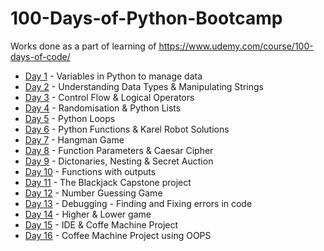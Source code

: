 # 100-Days-of-Python-Bootcamp
Works done as a part of learning of https://www.udemy.com/course/100-days-of-code/

- [Day 1](https://github.com/MANIDEEP007/100-Days-of-Python-Bootcamp/tree/main/Day1) - Variables in Python to manage data
- [Day 2](https://github.com/MANIDEEP007/100-Days-of-Python-Bootcamp/tree/main/Day2) - Understanding Data Types & Manipulating Strings
- [Day 3](https://github.com/MANIDEEP007/100-Days-of-Python-Bootcamp/tree/main/Day3) - Control Flow & Logical Operators
- [Day 4](https://github.com/MANIDEEP007/100-Days-of-Python-Bootcamp/tree/main/Day4) - Randomisation & Python Lists
- [Day 5](https://github.com/MANIDEEP007/100-Days-of-Python-Bootcamp/tree/main/Day5) - Python Loops
- [Day 6](https://github.com/MANIDEEP007/100-Days-of-Python-Bootcamp/tree/main/Day6) - Python Functions & Karel Robot Solutions
- [Day 7](https://github.com/MANIDEEP007/100-Days-of-Python-Bootcamp/tree/main/Day7) - Hangman Game
- [Day 8](https://github.com/MANIDEEP007/100-Days-of-Python-Bootcamp/tree/main/Day8) - Function Parameters & Caesar Cipher
- [Day 9](https://github.com/MANIDEEP007/100-Days-of-Python-Bootcamp/tree/main/Day9) - Dictonaries, Nesting & Secret Auction
- [Day 10](https://github.com/MANIDEEP007/100-Days-of-Python-Bootcamp/tree/main/DayNo_10) - Functions with outputs
- [Day 11](https://github.com/MANIDEEP007/100-Days-of-Python-Bootcamp/tree/main/DayNo_11) - The Blackjack Capstone project
- [Day 12](https://github.com/MANIDEEP007/100-Days-of-Python-Bootcamp/tree/main/DayNo_12) - Number Guessing Game
- [Day 13](https://github.com/MANIDEEP007/100-Days-of-Python-Bootcamp/tree/main/DayNo_13) - Debugging - Finding and Fixing errors in code
- [Day 14](https://github.com/MANIDEEP007/100-Days-of-Python-Bootcamp/tree/main/DayNo_14) - Higher & Lower game
- [Day 15](https://github.com/MANIDEEP007/100-Days-of-Python-Bootcamp/tree/main/DayNo_15) - IDE & Coffe Machine Project
- [Day 16](https://github.com/MANIDEEP007/100-Days-of-Python-Bootcamp/tree/main/DayNo_16) - Coffee Machine Project using OOPS
